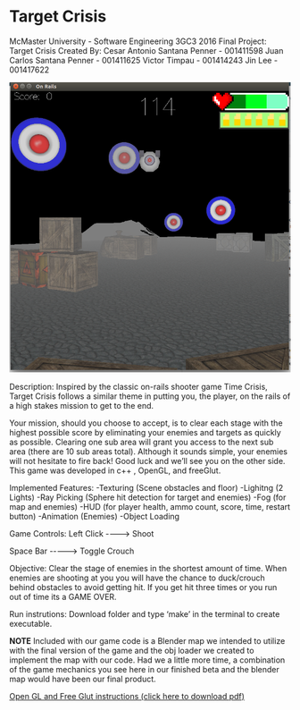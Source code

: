 # Target Crisis

McMaster University - Software Engineering 3GC3 2016 Final Project: Target Crisis
Created By:
	Cesar Antonio Santana Penner - 001411598
	Juan Carlos Santana Penner - 001411625
	Victor Timpau - 001414243
	Jin Lee - 001417622

![Alt text](/Target-Crisis.png?raw=true "Target Crisis") 

Description:
Inspired by the classic on-rails shooter game Time Crisis, Target Crisis follows a similar theme in putting you, the player, on the rails of a high stakes mission to get to the end. 

Your mission, should you choose to accept, is to clear each stage with the highest possible score by eliminating your enemies and targets as quickly as possible. Clearing one sub area will grant you access to the next sub area (there are 10 sub areas total). Although it sounds simple, your enemies will not hesitate to fire back! Good luck and we’ll see you on the other side.
This game was developed in c++ , OpenGL, and freeGlut. 

Implemented Features:
	-Texturing (Scene obstacles and floor)
	-Lighitng (2 Lights)
	-Ray Picking (Sphere hit detection for target and enemies)
	-Fog (for map and enemies)
	-HUD (for player health, ammo count, score, time, restart button)
	-Animation (Enemies)
	-Object Loading

Game Controls:
Left Click ----> Shoot

Space Bar -----> Toggle Crouch

Objective:
Clear the stage of enemies in the shortest amount of time. When enemies are shooting at you you will have the chance to duck/crouch behind obstacles to avoid getting hit. If you get hit three times or you run out of time its a GAME OVER.

Run instrutions:
Download folder and type ‘make’ in the terminal to create executable.

**NOTE**
Included with our game code is a Blender map we intended to utilize with the final version of the game and the obj loader we created to implement the map with our code. Had we a little more time, a combination of the game mechanics you see here in our finished beta and the blender map would have been our final product.



[Open GL and Free Glut instructions (click here to download pdf)](/OpenGL_Setup.pdf?raw=true)


